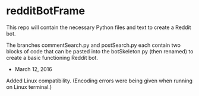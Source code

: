 # redditBotFrame

This repo will contain the necessary Python files and text to create a Reddit bot.


The branches commentSearch.py and postSearch.py each contain two blocks of  code that can be pasted into the botSkeleton.py (then renamed) to create a basic functioning Reddit bot.


- March 12, 2016

Added Linux compatibility. (Encoding errors were being given when running on Linux terminal.)
